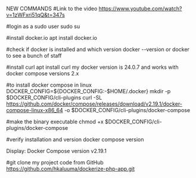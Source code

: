 NEW COMMANDS
#Link to the video
https://www.youtube.com/watch?v=1zWFxri51qQ&t=347s

#login as a sudo user
sudo su

#install docker.io
apt install docker.io

#check if docker is installed and which version
docker --version or docker to see a bunch of staff

#install curl
apt install curl
my docker version is 24.0.7 and works with docker compose versions 2.x

#to install docker compose in linux
DOCKER_CONFIG=${DOCKER_CONFIG:-$HOME/.docker}
mkdir -p $DOCKER_CONFIG/cli-plugins
curl -SL https://github.com/docker/compose/releases/download/v2.19.1/docker-compose-linux-x86_64 -o $DOCKER_CONFIG/cli-plugins/docker-compose

#make the binary executable
chmod +x $DOCKER_CONFIG/cli-plugins/docker-compose

#verify installation and version
docker compose version

Display: Docker Compose version v2.19.1

#git clone my project code from GitHub
https://github.com/hkaluuma/dockerize-php-app.git